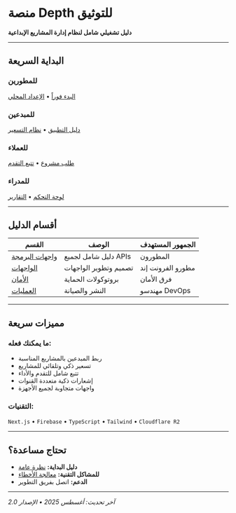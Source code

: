 # منصة Depth للتوثيق

**دليل تشغيلي شامل لنظام إدارة المشاريع الإبداعية**

---

## البداية السريعة

### للمطورين
[البدء فوراً](documentation/04-development/00-getting-started) • [الإعداد المحلي](documentation/04-development/01-local-setup)

### للمبدعين
[دليل التطبيق](#) • [نظام التسعير](documentation/03-api/features/04-pricing)

### للعملاء
[طلب مشروع](#) • [تتبع التقدم](#)

### للمدراء
[لوحة التحكم](documentation/03-api/admin/01-admin-panel) • [التقارير](#)

---

## أقسام الدليل

| القسم | الوصف | الجمهور المستهدف |
|-------|--------|-----------------|
| [واجهات البرمجة](documentation/03-api/) | دليل شامل لجميع APIs | المطورون |
| [الواجهات](documentation/06-frontend/) | تصميم وتطوير الواجهات | مطورو الفرونت إند |
| [الأمان](documentation/07-security/) | بروتوكولات الحماية | فرق الأمان |
| [العمليات](documentation/08-operations/) | النشر والصيانة | مهندسو DevOps |

---

## مميزات سريعة

### ما يمكنك فعله:
- ربط المبدعين بالمشاريع المناسبة
- تسعير ذكي وتلقائي للمشاريع
- تتبع شامل للتقدم والأداء
- إشعارات ذكية متعددة القنوات
- واجهات متجاوبة لجميع الأجهزة

### التقنيات:
`Next.js` • `Firebase` • `TypeScript` • `Tailwind` • `Cloudflare R2`

---

## تحتاج مساعدة؟

- **دليل البداية:** [نظرة عامة](documentation/00-overview/00-introduction)
- **للمشاكل التقنية:** [معالجة الأخطاء](documentation/03-api/core/04-error-handling)  
- **الدعم:** اتصل بفريق التطوير

---

*آخر تحديث: أغسطس 2025 • الإصدار 2.0*

